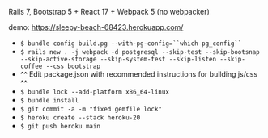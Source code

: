 Rails 7, Bootstrap 5 + React 17 + Webpack 5 (no webpacker)

demo: https://sleepy-beach-68423.herokuapp.com/

- `$ bundle config build.pg --with-pg-config=``which pg_config`` `
- `$ rails new . -j webpack -d postgresql --skip-test --skip-bootsnap --skip-active-storage --skip-system-test --skip-listen --skip-coffee --css bootstrap`
- ^^ Edit package.json with recommended instructions for building js/css ^^
- `$ bundle lock --add-platform x86_64-linux`
- `$ bundle install`
- `$ git commit -a -m "fixed gemfile lock"`
- `$ heroku create --stack heroku-20`
- `$ git push heroku main`
